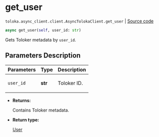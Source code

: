 # get_user
`toloka.async_client.client.AsyncTolokaClient.get_user` | [Source code](https://github.com/Toloka/toloka-kit/blob/v1.1.2/src/async_client/client.py#L0)

```python
async get_user(self, user_id: str)
```

Gets Toloker metadata by `user_id`.

## Parameters Description

| Parameters | Type | Description |
| :----------| :----| :-----------|
`user_id`|**str**|<p>Toloker ID.</p>

* **Returns:**

  Contains Toloker metadata.

* **Return type:**

  [User](toloka.client.user.User.md)
